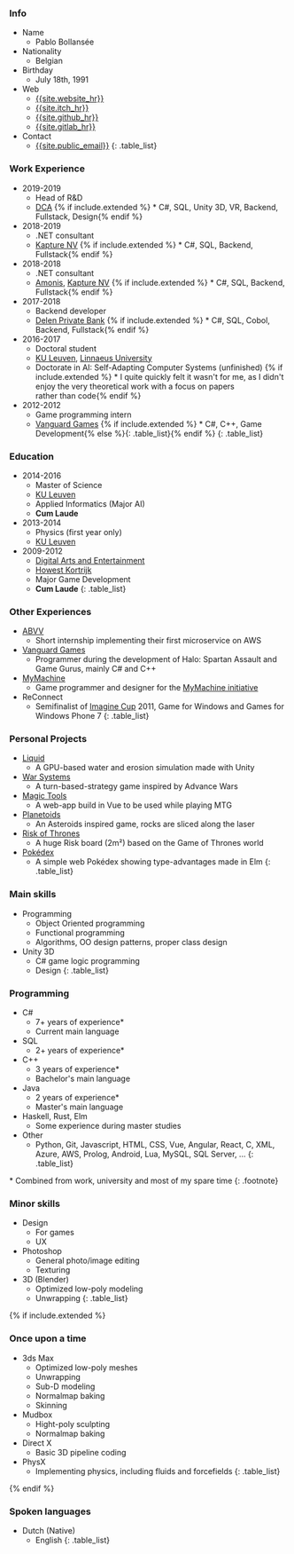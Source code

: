<div class="nobreak" markdown="1">

### Info

* Name
  * Pablo Bollansée
* Nationality
  * Belgian
* Birthday
  * July 18th, 1991
* Web
  * [{{site.website_hr}}]({{site.website}})
  * [{{site.itch_hr}}]({{site.itch}})
  * [{{site.github_hr}}]({{site.github}})
  * [{{site.gitlab_hr}}]({{site.gitlab}})
* Contact
  * [{{site.public_email}}](mailto:{{site.public_email}})
{: .table_list}

</div>

<div class="nobreak" markdown="1">

### Work Experience

* 2019-2019
  * Head of R&D
  * [DCA](https://dca.lu/)
{% if include.extended %}  * C#, SQL, Unity 3D, VR, Backend, Fullstack, Design{% endif %}
* 2018-2019
  * .NET consultant
  * [Kapture NV](https://www.kapture.be/)
{% if include.extended %}  * C#, SQL, Backend, Fullstack{% endif %}
* 2018-2018
  * .NET consultant
  * [Amonis](http://www.amonis.be/), [Kapture NV](https://www.kapture.be/)
{% if include.extended %}  * C#, SQL, Backend, Fullstack{% endif %}
* 2017-2018
  * Backend developer
  * [Delen Private Bank](https://www.delen.be/)
{% if include.extended %}  * C#, SQL, Cobol, Backend, Fullstack{% endif %}
* 2016-2017
  * Doctoral student
  * [KU Leuven](https://www.kuleuven.be/), [Linnaeus University](https://lnu.se/en/)
  * Doctorate in AI: Self-Adapting Computer Systems (unfinished)
{% if include.extended %}  * I&nbsp;quite quickly felt it wasn't for me, as I&nbsp;didn't enjoy the very theoretical work with a focus on papers rather&nbsp;than&nbsp;code{% endif %}
* 2012-2012
  * Game programming intern
  * [Vanguard Games](http://www.vanguardgames.net/)
{% if include.extended %}  * C#, C++, Game Development{% else %}{: .table_list}{% endif %}
{: .table_list}

</div>

<div class="nobreak" markdown="1">

### Education

* 2014-2016
  * Master of Science
  * [KU Leuven](https://www.kuleuven.be)
  * Applied Informatics (Major AI)
  * **Cum Laude**
* 2013-2014
  * Physics (first year only)
  * [KU Leuven](https://www.kuleuven.be)
* 2009-2012
  * [Digital Arts and Entertainment](http://www.digitalartsandentertainment.be/)
  * [Howest Kortrijk](https://www.howest.be)
  * Major Game Development
  * **Cum Laude** 
{: .table_list}

</div>

<div class="nobreak" markdown="1">

### Other Experiences

* [ABVV](http://www.abvv.be/)
  * Short internship implementing their first microservice on AWS
* [Vanguard Games](http://www.vanguardgames.net/)
  * Programmer during the development of Halo: Spartan Assault and Game Gurus, mainly C# and C++
* [MyMachine](https://mymachine-global.org/)
  * Game programmer and designer for the [MyMachine initiative](https://mymachine-global.org/)
* ReConnect
  * Semifinalist of [Imagine Cup](https://imaginecup.microsoft.com/) 2011, Game for Windows and Games for Windows Phone 7
{: .table_list}

</div>

<div class="nobreak" markdown="1">

### Personal Projects

* [Liquid](https://www.pabloproductions.be/liquid/WebGL/)
  * A GPU-based water and erosion simulation made with Unity
* [War Systems]({{site.baseurl}}/warsystems/)
  * A turn-based-strategy game inspired by Advance Wars
* [Magic Tools](http://mtg.pabloproductions.be)
  * A web-app build in Vue to be used while playing MTG
* [Planetoids]({{site.baseurl}}/planetoids/)
  * An Asteroids inspired game, rocks are sliced along the laser
* [Risk of Thrones](https://www.pabloproductions.be/RiskOfThrones/)
  * A huge Risk board (2m²) based on the Game of Thrones world
* [Pokédex](http://pokedex.pabloproductions.be)
  * A simple web Pokédex showing type-advantages made in Elm
{: .table_list}

</div>

<div class="nobreak" markdown="1">

### Main skills

* Programming
  * Object Oriented programming
  * Functional programming
  * Algorithms, OO design patterns, proper class design
* Unity 3D
  * C# game logic programming
  * Design
{: .table_list}

</div>

<div class="nobreak" markdown="1">

### Programming

* C#
  * 7+ years of experience*
  * Current main language
* SQL
  * 2+ years of experience*
* C++
  * 3 years of experience*
  * Bachelor's main language
* Java
  * 2 years of experience*
  * Master's main language
* Haskell, Rust, Elm
  * Some experience during master studies
* Other
  * Python, Git, Javascript, HTML, CSS, Vue, Angular, React, C, XML, Azure, AWS, Prolog, Android, Lua, MySQL, SQL Server, ...
{: .table_list}

\* Combined from work, university and most of my spare time
{: .footnote}

</div>

<div class="nobreak" markdown="1">

### Minor skills

* Design
  * For games
  * UX
* Photoshop
  * General photo/image editing
  * Texturing
* 3D (Blender)
  * Optimized low-poly modeling
  * Unwrapping
{: .table_list}

</div>

{% if include.extended %}
<div class="nobreak" markdown="1">

### Once upon a time

* 3ds Max
  * Optimized low-poly meshes
  * Unwrapping
  * Sub-D modeling
  * Normalmap baking
  * Skinning
* Mudbox
  * Hight-poly sculpting
  * Normalmap baking
* Direct X
  * Basic 3D pipeline coding
* PhysX
  * Implementing physics, including fluids and forcefields
{: .table_list}

</div>
{% endif %}

<div class="nobreak" markdown="1">

### Spoken languages

* Dutch (Native)
  * English
{: .table_list}

</div>
